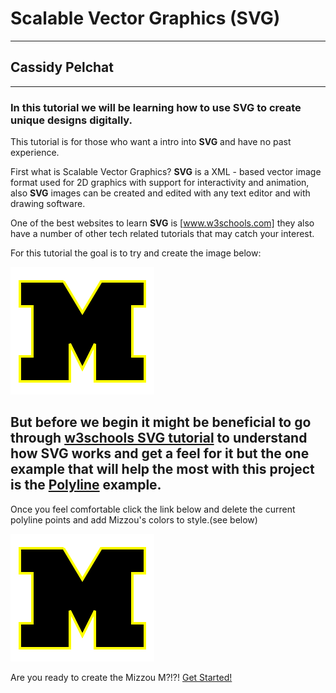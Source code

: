 # Scalable Vector Graphics (SVG)
---
## Cassidy Pelchat
---

### In this tutorial we will be learning how to use SVG to create unique designs digitally.

This tutorial is for those who want a intro into **SVG** and have no past
experience.

First what is Scalable Vector Graphics?
**SVG** 
is a XML - based vector image format used for 2D graphics with support for
interactivity and animation, also **SVG** images can be created and edited
with any text editor and with drawing software.

One of the best websites to learn **SVG** is [www.w3schools.com] they also
have a number of other tech related tutorials that may catch your interest.

For this tutorial the goal is to try and create the image below:

![alt text](https://github.com/cpelchat/Digital-Concept-Tutorial/blob/master/SVG.PNG)

But before we begin it might be beneficial to go through [w3schools SVG tutorial] to 
understand how **SVG** works and get a feel for it but the one example that will help 
the most with this project is the [Polyline] example.
---

Once you feel comfortable click the link below and delete the current polyline points
and add Mizzou's colors to style.(see below)

![alt text](https://github.com/cpelchat/Digital-Concept-Tutorial/blob/master/SVG.PNG)

Are you ready to create the Mizzou M?!?!
[Get Started!]
  
[w3schools SVG tutorial]: https://www.w3schools.com/graphics/svg_intro.asp  
[www.w3schools.com]: https://www.w3schools.com/
[Polyline]: https://www.w3schools.com/graphics/svg_polyline.asp
[Get Started!]: https://www.w3schools.com/graphics/tryit.asp?filename=trysvg_polyline2
